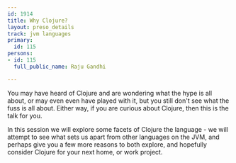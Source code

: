 ```yaml
---
id: 1914
title: Why Clojure?
layout: preso_details
track: jvm languages
primary:
  id: 115
persons:
- id: 115
  full_public_name: Raju Gandhi

---
```

You may have heard of Clojure and are wondering what the hype is all about, or may even even have played with it, but you still don't see what the fuss is all about. Either way, if you are curious about Clojure, then this is the talk for you.

In this session we will explore some facets of Clojure the language - we will attempt to see what sets us apart from other languages on the JVM, and perhaps give you a few more reasons to both explore, and hopefully consider Clojure for your next home, or work project.